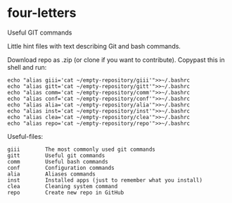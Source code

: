# four-letters

Useful GIT commands

Little hint files with text describing Git and bash commands.

Download repo as .zip (or clone if you want to contribute).
Copypast this in shell and run:

	echo "alias giii='cat ~/empty-repository/giii'">>~/.bashrc 
	echo "alias gitt='cat ~/empty-repository/gitt'">>~/.bashrc
	echo "alias comm='cat ~/empty-repository/comm'">>~/.bashrc
	echo "alias conf='cat ~/empty-repository/conf'">>~/.bashrc
	echo "alias alia='cat ~/empty-repository/alia'">>~/.bashrc
	echo "alias inst='cat ~/empty-repository/inst'">>~/.bashrc
	echo "alias clea='cat ~/empty-repository/clea'">>~/.bashrc
	echo "alias repo='cat ~/empty-repository/repo'">>~/.bashrc

Useful-files:

	giii		The most commonly used git commands
	gitt		Useful git commands
	comm		Useful bash commands
	conf		Configuration commands
	alia		Aliases commands
	inst		Installed apps (just to remember what you install)
	clea		Cleaning system command
	repo		Create new repo in GitHub

